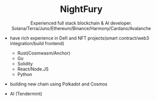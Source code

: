 <h1 align="center">NightFury</h1>

<p align="center">
Experienced full stack blockchain & AI developer.
  Solana/Terra/Juno/Ethereum/Binance/Harmony/Cardano/Avalanche
  
  - have rich experience in Defi and NFT projects(smart contract/web3 integration/build frontend)
  
      - Rust(Cosmwasm/Anchor)
      - Go
      - Solidity
      - React/Node.JS
      - Python
  
  - building new chain using Polkadot and Cosmos
  
  - AI (Tendermint)
</p>
